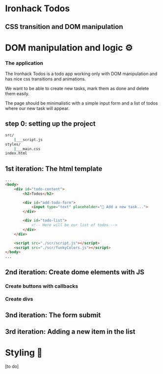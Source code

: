 # Ironhack Todos
## CSS transition and DOM manipulation

# DOM manipulation and logic ⚙️
### The application
The Ironhack Todos is a todo app working only with DOM manipulation and has nice css transitions and animations.

We want to be able to create new tasks, mark them as done and delete them easily.

The page should be minimalistic with a simple input form and a list of todos where our new task will appear.

## step 0: setting up the project
```bash
src/
    |___script.js
styles/
    |___main.css
index.html
```

## 1st iteration: The html template
```html
...
<body>
    <div id="todo-content">
        <h2>Todos</h2>

        <div id="add-todo-form">
            <input type="text" placeholder="🚀 Add a new task...">
        </div>

        <div id="todo-list">
            <!-- Here will be our list of todos -->
        </div>
    </div>

    <script src="./scr/script.js"></script>
    <script src="./scr/funkyColors.js"></script>
</body>
...
```
## 2nd iteration: Create dome elements with JS
### Create buttons with callbacks 
### Create divs 

## 3nd iteration: The form submit

## 3rd iteration: Adding a new item in the list


# Styling 💅

[to do]